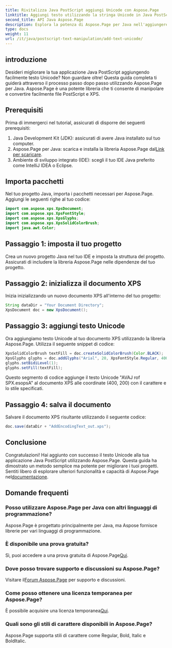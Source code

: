 ```yaml
---
title: Rivitalizza Java PostScript aggiungi Unicode con Aspose.Page
linktitle: Aggiungi testo utilizzando la stringa Unicode in Java PostScript
second_title: API Java Aspose.Page
description: Esplora la potenza di Aspose.Page per Java nell'aggiungere testo Unicode ai tuoi progetti PostScript. Segui la nostra guida passo passo per un'integrazione perfetta. Scarica ora!
type: docs
weight: 11
url: /it/java/postscript-text-manipulation/add-text-unicode/
---
```

## introduzione
Desideri migliorare la tua applicazione Java PostScript aggiungendo facilmente testo Unicode? Non guardare oltre! Questa guida completa ti guiderà attraverso il processo passo dopo passo utilizzando Aspose.Page per Java. Aspose.Page è una potente libreria che ti consente di manipolare e convertire facilmente file PostScript e XPS.
## Prerequisiti
Prima di immergerci nel tutorial, assicurati di disporre dei seguenti prerequisiti:
1. Java Development Kit (JDK): assicurati di avere Java installato sul tuo computer.
2.  Aspose.Page per Java: scarica e installa la libreria Aspose.Page dal[Link per scaricare](https://releases.aspose.com/page/java/).
3. Ambiente di sviluppo integrato (IDE): scegli il tuo IDE Java preferito come IntelliJ IDEA o Eclipse.
## Importa pacchetti
Nel tuo progetto Java, importa i pacchetti necessari per Aspose.Page. Aggiungi le seguenti righe al tuo codice:
```java
import com.aspose.xps.XpsDocument;
import com.aspose.xps.XpsFontStyle;
import com.aspose.xps.XpsGlyphs;
import com.aspose.xps.XpsSolidColorBrush;
import java.awt.Color;
```
## Passaggio 1: imposta il tuo progetto
Crea un nuovo progetto Java nel tuo IDE e imposta la struttura del progetto. Assicurati di includere la libreria Aspose.Page nelle dipendenze del tuo progetto.
## Passaggio 2: inizializza il documento XPS
Inizia inizializzando un nuovo documento XPS all'interno del tuo progetto:
```java
String dataDir = "Your Document Directory";
XpsDocument doc = new XpsDocument();
```
## Passaggio 3: aggiungi testo Unicode
Ora aggiungiamo testo Unicode al tuo documento XPS utilizzando la libreria Aspose.Page. Utilizza il seguente snippet di codice:
```java
XpsSolidColorBrush textFill = doc.createSolidColorBrush(Color.BLACK);
XpsGlyphs glyphs = doc.addGlyphs("Arial", 20, XpsFontStyle.Regular, 400f, 200f, "AVAJ rof SPX.esopsA");
glyphs.setBidiLevel(1);
glyphs.setFill(textFill);
```
Questo segmento di codice aggiunge il testo Unicode "AVAJ rof SPX.esopsA" al documento XPS alle coordinate (400, 200) con il carattere e lo stile specificati.
## Passaggio 4: salva il documento
Salvare il documento XPS risultante utilizzando il seguente codice:
```java
doc.save(dataDir + "AddEncodingText_out.xps");
```
## Conclusione
Congratulazioni! Hai aggiunto con successo il testo Unicode alla tua applicazione Java PostScript utilizzando Aspose.Page. Questa guida ha dimostrato un metodo semplice ma potente per migliorare i tuoi progetti.
 Sentiti libero di esplorare ulteriori funzionalità e capacità di Aspose.Page nel[documentazione](https://reference.aspose.com/page/java/).
## Domande frequenti
### Posso utilizzare Aspose.Page per Java con altri linguaggi di programmazione?
Aspose.Page è progettato principalmente per Java, ma Aspose fornisce librerie per vari linguaggi di programmazione.
### È disponibile una prova gratuita?
 Sì, puoi accedere a una prova gratuita di Aspose.Page[Qui](https://releases.aspose.com/).
### Dove posso trovare supporto e discussioni su Aspose.Page?
 Visitare il[Forum Aspose.Page](https://forum.aspose.com/c/page/39) per supporto e discussioni.
### Come posso ottenere una licenza temporanea per Aspose.Page?
 È possibile acquisire una licenza temporanea[Qui](https://purchase.aspose.com/temporary-license/).
### Quali sono gli stili di carattere disponibili in Aspose.Page?
Aspose.Page supporta stili di carattere come Regular, Bold, Italic e BoldItalic.